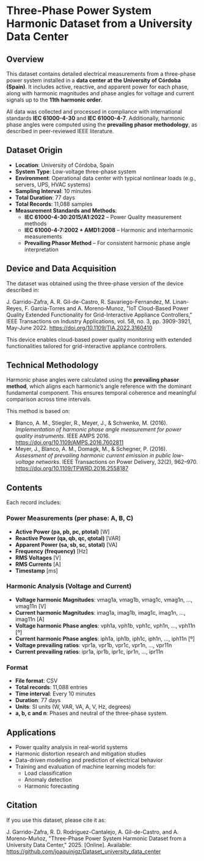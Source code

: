 # Three-Phase Power System Harmonic Dataset from a University Data Center

## Overview

This dataset contains detailed electrical measurements from a three-phase power system installed in a **data center at the University of Córdoba (Spain)**. It includes active, reactive, and apparent power for each phase, along with harmonic magnitudes and phase angles for voltage and current signals up to the **11th harmonic order**.

All data was collected and processed in compliance with international standards **IEC 61000-4-30** and **IEC 61000-4-7**. Additionally, harmonic phase angles were computed using the **prevailing phasor methodology**, as described in peer-reviewed IEEE literature.

## Dataset Origin

- **Location**: University of Córdoba, Spain  
- **System Type**: Low-voltage three-phase system  
- **Environment**: Operational data center with typical nonlinear loads (e.g., servers, UPS, HVAC systems)  
- **Sampling Interval**: 10 minutes  
- **Total Duration**: 77 days  
- **Total Records**: 11,088 samples  
- **Measurement Standards and Methods**:
  - **IEC 61000-4-30:2015/A1:2022** – Power Quality measurement methods
  - **IEC 61000-4-7:2002 + AMD1:2008** – Harmonic and interharmonic measurements
  - **Prevailing Phasor Method** – For consistent harmonic phase angle interpretation

## Device and Data Acquisition

The dataset was obtained using the three-phase version of the device described in:

J. Garrido-Zafra, A. R. Gil-de-Castro, R. Savariego-Fernandez, M. Linan-Reyes, F. Garcia-Torres and A. Moreno-Munoz, "IoT Cloud-Based Power Quality Extended Functionality for Grid-Interactive Appliance Controllers," IEEE Transactions on Industry Applications, vol. 58, no. 3, pp. 3909-3921, May-June 2022. https://doi.org/10.1109/TIA.2022.3160410

This device enables cloud-based power quality monitoring with extended functionalities tailored for grid-interactive appliance controllers.

## Technical Methodology

Harmonic phase angles were calculated using the **prevailing phasor method**, which aligns each harmonic’s angle reference with the dominant fundamental component. This ensures temporal coherence and meaningful comparison across time intervals.

This method is based on:

- Blanco, A. M., Stiegler, R., Meyer, J., & Schwenke, M. (2016). *Implementation of harmonic phase angle measurement for power quality instruments*. IEEE AMPS 2016. https://doi.org/10.1109/AMPS.2016.7602811  
- Meyer, J., Blanco, A. M., Domagk, M., & Schegner, P. (2016). *Assessment of prevailing harmonic current emission in public low-voltage networks*. IEEE Transactions on Power Delivery, 32(2), 962–970. https://doi.org/10.1109/TPWRD.2016.2558187

## Contents

Each record includes:

### Power Measurements (per phase: A, B, C)
- **Active Power (pa, pb, pc, ptotal)** [W]
- **Reactive Power (qa, qb, qc, qtotal)** [VAR]
- **Apparent Power (sa, sb, sc, stotal)** [VA]
- **Frequency (frequency)** [Hz]
- **RMS Voltages** [V]
- **RMS Currents** [A]
- **Timestamp** [ms]

### Harmonic Analysis (Voltage and Current)
- **Voltage harmonic Magnitudes**: vmag1a, vmag1b, vmag1c, vmag1n, ...,  vmag11n [V]
- **Current harmonic Magnitudes**: imag1a, imag1b, imag1c, imag1n, ...,  imag11n [A]
- **Voltage harmonic Phase angles**: vph1a, vph1b, vph1c, vph1n, ...,  vph11n [º]
- **Current harmonic Phase angles**: iph1a, iph1b, iph1c, iph1n, ...,  iph11n [º]
- **Voltage prevailing ratios**: vpr1a, vpr1b, vpr1c, vpr1n, ...,  vpr11n
- **Current prevailing ratios**: ipr1a, ipr1b, ipr1c, ipr1n, ...,  ipr11n

### Format

- **File format**: CSV  
- **Total records**: 11,088 entries  
- **Time interval**: Every 10 minutes  
- **Duration**: 77 days  
- **Units**: SI units (W, VAR, VA, A, V, Hz, degrees)
- **a, b, c and n**: Phases and neutral of the three-phase system.

## Applications

- Power quality analysis in real-world systems
- Harmonic distortion research and mitigation studies
- Data-driven modeling and prediction of electrical behavior
- Training and evaluation of machine learning models for:
  - Load classification
  - Anomaly detection
  - Harmonic forecasting

## Citation

If you use this dataset, please cite it as:

J. Garrido-Zafra, R. D. Rodríguez-Cantalejo, A. Gil-de-Castro, and A. Moreno-Muñoz, "Three-Phase Power System Harmonic Dataset from a University Data Center," 2025. [Online]. Available: https://github.com/joaquinjgz/Dataset_university_data_center

